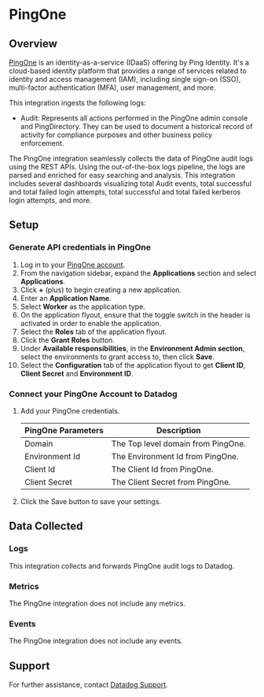 # PingOne

## Overview

[PingOne][1] is an identity-as-a-service (IDaaS) offering by Ping Identity. It's a cloud-based identity platform that provides a range of services related to identity and access management (IAM), including single sign-on (SSO), multi-factor authentication (MFA), user management, and more.

This integration ingests the following logs:

- Audit: Represents all actions performed in the PingOne admin console and PingDirectory. They can be used to document a historical record of activity for compliance purposes and other business policy enforcement.

The PingOne integration seamlessly collects the data of PingOne audit logs using the REST APIs. Using the out-of-the-box logs pipeline, the logs are parsed and enriched for easy searching and analysis. This integration includes several dashboards visualizing total Audit events, total successful and total failed login attempts, total successful and total failed kerberos login attempts, and more.

## Setup

### Generate API credentials in PingOne

1. Log in to your [PingOne account][2].
2. From the navigation sidebar, expand the **Applications** section and select **Applications**.
3. Click **+** (plus) to begin creating a new application.
4. Enter an **Application Name**.
5. Select **Worker** as the application type.
6. On the application flyout, ensure that the toggle switch in the header is activated in order to enable the application.
7. Select the **Roles** tab of the application flyout.
8. Click the **Grant Roles** button.
9. Under **Available responsibilities**, in the **Environment Admin section**, select the environments to grant access to, then click **Save**.
10. Select the **Configuration** tab of the application flyout to get **Client ID**, **Client Secret** and **Environment ID**.

### Connect your PingOne Account to Datadog

1. Add your PingOne credentials.

    | PingOne Parameters | Description                                                                |
    | ----------------------------- | ----------------------------------------------------------------|
    | Domain                        | The Top level domain from PingOne.                              |
    | Environment Id                | The Environment Id from PingOne.                                |
    | Client Id                     | The Client Id from PingOne.                                     |
    | Client Secret                 | The Client Secret from PingOne.                                 |

2. Click the Save button to save your settings.

## Data Collected

### Logs

This integration collects and forwards PingOne audit logs to Datadog.

### Metrics

The PingOne integration does not include any metrics.

### Events

The PingOne integration does not include any events.

## Support

For further assistance, contact [Datadog Support][3].

[1]: https://www.pingidentity.com/en.html
[2]: https://www.pingidentity.com/bin/ping/signOnLink
[3]: https://docs.datadoghq.com/help/
